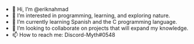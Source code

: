 - 👋 Hi, I’m @eriknahmad
- 👀 I’m interested in programming, learning, and exploring nature.
- 🌱 I’m currently learning Spanish and the C programming language.
- 💞️ I’m looking to collaborate on projects that will expand my knowledge.
- 📫 How to reach me: Discord-Myth#0548

<!---
eriknahmad/eriknahmad is a ✨ special ✨ repository because its `README.md` (this file) appears on your GitHub profile.
You can click the Preview link to take a look at your changes.
--->
